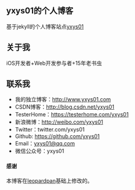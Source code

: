 ## yxys01的个人博客

基于jekyll的个人博客站点[yxys01](https://www.yxys01.com)  

## 关于我

iOS开发者+Web开发参与者+15年老书虫

## 联系我

* 我的独立博客：http://www.yxys01.com
* CSDN博客：http://blog.csdn.net/yxys01
* TesterHome：https://testerhome.com/yxys01
* 新浪微博：http://weibo.com/yxys01
* Twitter：twitter.com/yxys01
* Github: https://github.com/yxys01
* Email：yxys01@qq.com
* 微信公众号：yxys01 

#### 感谢   

本博客在[leopardpan](https://github.com/leopardpan/leopardpan.github.io)基础上修改的。  